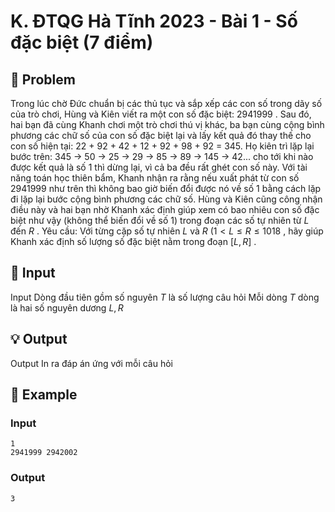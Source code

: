 # K. ĐTQG Hà Tĩnh 2023 - Bài 1 - Số đặc biệt (7 điểm)

## 📖 Problem

Trong lúc chờ Đức chuẩn bị các thủ tục và sắp xếp các con số trong dãy số của trò chơi, Hùng và Kiên viết ra một con số đặc biệt:
$2941999$
. Sau đó, hai bạn đã cùng Khanh chơi một trò chơi thú vị khác, ba bạn cùng cộng bình phương các chữ số của con số đặc biệt lại và lấy kết quả đó thay thế cho con số hiện tại:
$22$
+
$92$
+
$42$
+
$12$
+
$92$
+
$98$
+
$92$
= 345. Họ kiên trì lặp lại bước trên:
$345$
->
$50$
->
$25$
->
$29$
->
$85$
->
$89$
->
$145$
->
$42...$
cho tới khi nào được kết quả là số 1 thì dừng lại, vì cả ba đều rất ghét con số này. Với tài năng toán học thiên bẩm, Khanh nhận ra rằng nếu xuất phát từ con số
$2941999$
như trên thì không bao giờ biến đổi được nó về số 1 bằng cách lặp đi lặp lại bước cộng bình phương các chữ số. Hùng và Kiên cũng công nhận điều này và hai bạn nhờ Khanh xác định giúp xem có bao nhiêu con số đặc biệt như vậy (không thể biến đổi về số 1) trong đoạn các số tự nhiên từ
$L$
đến
$R$
. Yêu cầu: Với từng cặp số tự nhiên
$L$
và
$R$
$(1 <L≤R≤ 1018$
, hãy giúp Khanh xác định số lượng số đặc biệt nằm trong đoạn
$[L,R]$
.


## 🧩 Input

Input
Dòng đầu tiên gồm số nguyên
$T$
là số lượng câu hỏi
Mỗi dòng
$T$
dòng là hai số nguyên dương
$L,R$


## 💡 Output

Output
In ra đáp án ứng với mỗi câu hỏi


## 🧠 Example

### Input

```text
1
2941999 2942002
```

### Output

```text
3
```


